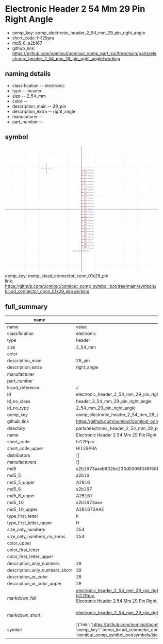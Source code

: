 # Electronic Header 2 54 Mm 29 Pin Right Angle

  
* oomp_key: oomp_electronic_header_2_54_mm_29_pin_right_angle 
* short_code: hi129pra
* md5_6: a2b167  
* github_link: https://github.com/oomlout/oomlout_oomp_part_src/tree/main/parts/electronic_header_2_54_mm_29_pin_right_angle/working  
## naming details
* classification -- electronic
* type -- header
* size -- 2_54_mm
* color -- 
* description_main -- 29_pin
* description_extra -- right_angle
* manucaturer -- 
* part_number -- 



## symbol

![](symbol/0/working/working_600.png)  
oomp_key: oomp_kicad_connector_conn_01x29_pin  
link: https://github.com/oomlout/oomlout_oomp_symbol_bot/tree/main/symbols/kicad_connector_conn_01x29_pin/working  


## full_summary
| name | value | 
| --- | --- | 
| name | value | 
| classification | electronic | 
| type | header | 
| size | 2_54_mm | 
| color |  | 
| description_main | 29_pin | 
| description_extra | right_angle | 
| manufacturer |  | 
| part_number |  | 
| kicad_reference | J | 
| id | electronic_header_2_54_mm_29_pin_right_angle | 
| id_no_class | header_2_54_mm_29_pin_right_angle | 
| id_no_type | 2_54_mm_29_pin_right_angle | 
| oomp_key | oomp_electronic_header_2_54_mm_29_pin_right_angle | 
| github_link | https://github.com/oomlout/oomlout_oomp_part_src/tree/main/parts/electronic_header_2_54_mm_29_pin_right_angle/working | 
| directory | parts/electronic_header_2_54_mm_29_pin_right_angle | 
| name | Electronic Header 2 54 Mm 29 Pin Right Angle | 
| short_code | hi129pra | 
| short_code_upper | HI129PRA | 
| distributors | [] | 
| manufacturers | [] | 
| md5 | a2b1673aaeb602be230d0006f046f58b | 
| md5_5 | a2b16 | 
| md5_5_upper | A2B16 | 
| md5_6 | a2b167 | 
| md5_6_upper | A2B167 | 
| md5_10 | a2b1673aae | 
| md5_10_upper | A2B1673AAE | 
| type_first_letter | h | 
| type_first_letter_upper | H | 
| size_only_numbers | 254 | 
| size_only_numbers_no_zeros | 254 | 
| color_upper |  | 
| color_first_letter |  | 
| color_first_letter_upper |  | 
| description_only_numbers | 29 | 
| description_only_numbers_short | 29 | 
| description_or_color | 29 | 
| description_or_color_upper | 29 | 
| markdown_full | [electronic_header_2_54_mm_29_pin_right_angle](https://github.com/oomlout/oomlout_oomp_part_src/tree/main/parts/electronic_header_2_54_mm_29_pin_right_angle/working)<br>[hi129pra](https://github.com/oomlout/oomlout_oomp_part_src/tree/main/parts/electronic_header_2_54_mm_29_pin_right_angle/working)<br>[Electronic Header 2 54 Mm 29 Pin Right Angle](https://github.com/oomlout/oomlout_oomp_part_src/tree/main/parts/electronic_header_2_54_mm_29_pin_right_angle/working)<br><br> | 
| markdown_short | [electronic_header_2_54_mm_29_pin_right_angle](https://github.com/oomlout/oomlout_oomp_part_src/tree/main/parts/electronic_header_2_54_mm_29_pin_right_angle/working)<br><br> | 
| symbol | [{'link': 'https://github.com/oomlout/oomlout_oomp_symbol_bot/tree/main/symbols/kicad_connector_conn_01x29_pin', 'oomp_key': 'oomp_kicad_connector_conn_01x29_pin', 'directory': 'oomlout_oomp_symbol_bot/symbols/kicad_connector_conn_01x29_pin//working/working.kicad_sym'}] | 
